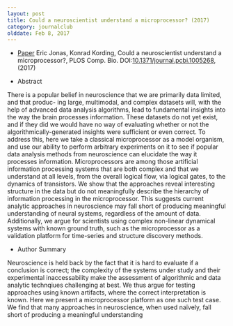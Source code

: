 ```yaml
---
layout: post
title: Could a neuroscientist understand a microprocessor? (2017)
category: journalclub
olddate: Feb 8, 2017
---
```


* [Paper](http://biorxiv.org/content/early/2016/05/26/055624) Eric Jonas, Konrad Kording, Could a neuroscientist understand a microprocessor?, PLOS Comp. Bio. DOI:[10.1371/journal.pcbi.1005268](http://dx.doi.org/10.1371/journal.pcbi.1005268), (2017)

* Abstract

There is a popular belief in neuroscience that we are primarily data limited, and that produc- ing large, multimodal, and complex datasets will, with the help of advanced data analysis algorithms, lead to fundamental insights into the way the brain processes information. These datasets do not yet exist, and if they did we would have no way of evaluating whether or not the algorithmically-generated insights were sufficient or even correct. To address this, here we take a classical microprocessor as a model organism, and use our ability to perform arbitrary experiments on it to see if popular data analysis methods from neuroscience can elucidate the way it processes information. Microprocessors are among those artificial information processing systems that are both complex and that we understand at all levels, from the overall logical flow, via logical gates, to the dynamics of transistors. We show that the approaches reveal interesting structure in the data but do not meaningfully describe the hierarchy of information processing in the microprocessor. This suggests current analytic approaches in neuroscience may fall short of producing meaningful understanding of neural systems, regardless of the amount of data. Additionally, we argue for scientists using complex non-linear dynamical systems with known ground truth, such as the microprocessor as a validation platform for time-series and structure discovery methods.

* Author Summary

Neuroscience is held back by the fact that it is hard to evaluate if a conclusion is correct; the complexity of the systems under study and their experimental inaccessability make the assessment of algorithmic and data analytic technqiues challenging at best. We thus argue for testing approaches using known artifacts, where the correct interpretation is known. Here we present a microprocessor platform as one such test case. We find that many approaches in neuroscience, when used naïvely, fall short of producing a meaningful understanding
